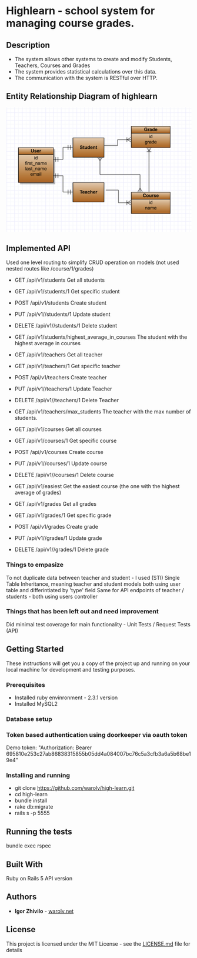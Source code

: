 # Highlearn - school system for managing course grades.

## Description
  * The system allows other systems to create and modify Students, Teachers, Courses and Grades
  * The system provides statistical calculations over this data.
  * The communication with the system is RESTful over HTTP.

## Entity Relationship Diagram of highlearn 
 ![alt text](images/erd.png "Highlearn ERD")

## Implemented API
  Used one level routing to simplify CRUD operation on models (not used nested routes like /course/1/grades)
  * GET    /api/v1/students     Get all students
  * GET    /api/v1/students/1   Get specific student        
  * POST   /api/v1/students     Create student
  * PUT    /api/v1//students/1  Update student
  * DELETE /api/v1//students/1  Delete student
  * GET    /api/v1/students/highest_average_in_courses  The student with the highest average in courses 

  * GET    /api/v1/teachers     Get all teacher              
  * GET    /api/v1/teachers/1   Get specific teacher         
  * POST   /api/v1/teachers     Create teacher
  * PUT    /api/v1//teachers/1  Update Teacher
  * DELETE /api/v1//teachers/1  Delete Teacher
  * GET    /api/v1/teachers/max_students  The teacher with the max number of students.


  * GET    /api/v1/courses      Get all courses              
  * GET    /api/v1/courses/1    Get specific course         
  * POST   /api/v1/courses      Create course
  * PUT    /api/v1//courses/1   Update course
  * DELETE /api/v1//courses/1   Delete course
  * GET    /api/v1/easiest      Get the easiest course (the one with the highest average of grades)


  * GET    /api/v1/grades       Get all grades              
  * GET    /api/v1/grades/1     Get specific grade         
  * POST   /api/v1/grades       Create grade
  * PUT    /api/v1//grades/1    Update grade
  * DELETE /api/v1//grades/1    Delete grade

### Things to empasize
  To not duplicate data between teacher and student - I used (STI) Single Table Inheritance, meaning teacher and student models
  both using user table and differintiated by 'type' field
  Same for API endpoints of teacher / students - both using users controller

### Things that has been left out and need improvement
  Did minimal test coverage for main functionality - Unit Tests / Request Tests (API)

## Getting Started

These instructions will get you a copy of the project up and running on your local machine for development and testing purposes. 

### Prerequisites

* Installed ruby envinronment - 2.3.1 version
* Installed MySQL2

### Database setup


### Token based authentication using doorkeeper via oauth token

  Demo token: "Authorization: Bearer 695810e253c27ab86838315855b05dd4a084007bc76c5a3cfb3a6a5b68be19e4"

### Installing and running
  * git clone https://github.com/warolv/high-learn.git
  * cd high-learn
  * bundle install
  * rake db:migrate
  * rails s -p 5555

## Running the tests

bundle exec rspec

## Built With

Ruby on Rails 5 API version

## Authors

* **Igor Zhivilo** - [warolv.net](https://warolv.net)

## License

This project is licensed under the MIT License - see the [LICENSE.md](LICENSE.md) file for details


